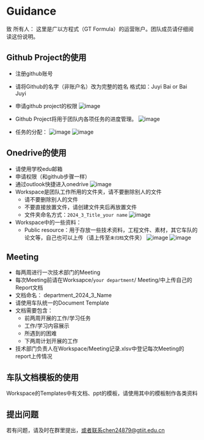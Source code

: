 # Guidance  
致 所有人：
这里是广以方程式（GT Formula）的运营账户。团队成员请仔细阅读这份说明。

## Github Project的使用
- 注册github账号
- 请将Github的名字（非账户名）改为完整的姓名 格式如：Juyi Bai or Bai Juyi
- 申请github project的权限
![image](https://github.com/hycarbon-b/GTI_FORMULA_STUDENT/assets/63985695/6ecf77a4-f4ea-4b4d-9562-1bdbdfcf19fa)
- Github Project将用于团队内各项任务的进度管理。
![image](https://github.com/hycarbon-b/GTI_FORMULA_STUDENT/assets/63985695/57a6d46a-a78b-4e19-89cf-1639f92fc8d6)

- 任务的分配：
![image](https://github.com/hycarbon-b/GTI_FORMULA_STUDENT/assets/63985695/78e1d550-4ea7-4557-abee-28b8434c779f)
![image](https://github.com/hycarbon-b/GTI_FORMULA_STUDENT/assets/63985695/92b3ebb9-5379-4461-94ac-333474b59e9c)


## Onedrive的使用  
- 请使用学校edu邮箱
- 申请权限（和github步骤一样）
- 通过outlook快捷进入onedrive
![image](https://github.com/hycarbon-b/GTI_FORMULA_STUDENT/assets/63985695/a95dc091-1e8c-416e-a2e1-7a3b13c0616d)
- Workspace是团队工作所用的文件夹，请不要删除别人的文件
    - 请不要删除别人的文件
    - 不要直接放置文件，请创建文件夹后再放置文件
    - 文件夹命名方式：`2024_3_Title_your name`
  ![image](https://github.com/hycarbon-b/GTI_FORMULA_STUDENT/assets/63985695/3bb2df3d-5027-4b73-be1a-75272ae5f427)
- Workspace中的一些资料：
    - Public resource：用于存放一些技术资料，工程文件、素材，其它车队的论文等，自己也可以上传（请上传至`未归档`文件夹）
![image](https://github.com/hycarbon-b/GTI_FORMULA_STUDENT/assets/63985695/dcf82432-6063-4358-a521-9a7d7d049e1c)
![image](https://github.com/hycarbon-b/GTI_FORMULA_STUDENT/assets/63985695/f8260d99-39f9-4a08-bfa4-793a11b72d30)


## Meeting
- 每两周进行一次技术部门的Meeting
- 每次Meeting前请在Worksapce/`your department`/ Meeting/中上传自己的Report文档
- 文档命名： department_2024_3_Name
- 请使用车队统一的Document Template
- 文档需要包含：
    - 前两周开展的工作/学习任务
    - 工作/学习内容展示
    - 所遇到的困难
    - 下两周计划开展的工作
- 技术部门负责人在Workspace/Meeting记录.xlsv中登记每次Meeting的report上传情况

## 车队文档模板的使用 
Workspace的Templates中有文档、ppt的模板，请使用其中的模板制作各类资料  



## 提出问题  

若有问题，请及时在群里提出，或者联系chen24879@gtiit.edu.cn
